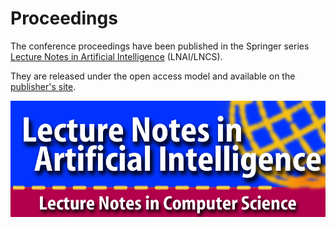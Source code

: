 # Proceedings

The conference proceedings have been published in the Springer series [Lecture Notes in Artificial Intelligence](https://www.springer.com/series/1244) (LNAI/LNCS).

They are released under the open access model and available on the [publisher's site](https://link.springer.com/book/10.1007/978-3-031-43369-6).

![LNAI-Logo](data/LNAI-Logo.jpg "LNAI-Logo")

